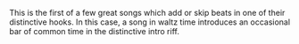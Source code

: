 This is the first of a few great songs which add or skip beats in one of their distinctive hooks. In this case, a song in waltz time introduces an occasional bar of common time in the distinctive intro riff.
